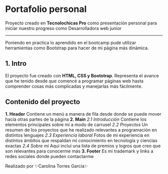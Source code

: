 # Portafolio personal
Proyecto creado en **Tecnolochicas Pro** como presentación personal para iniciar nuestro progreso como Desarrolladora web junior
******
Poniendo en practica lo aprendido en el bootcamp pude utilizar herramientas como Bootstrap para hacer de mi página más dinámica.
## 1. Intro
El proyecto fue creado con **HTML, CSS y Bootstrap**. Representa el avance que he tenido desde que comencé a programar páginas web hasta comprender cosas más complicadas y manejarlas más fácilmente. 



## Contenido del proyecto 
**1. Header**
Contiene un menú a manera de fila desde donde se puede mover hacia otras partes de la página
**2. Main**
    _2.1 Introducción_
    Contiene los elementos principales sobre mí a modo de carrusel
    _2.2 Proyectos_
    Un resumen de los proyectos que he realizado relevantes a programación en distintos lenguajes
    _2.3 Experiencia laboral_
    Fotos de mi experiencia en distintos ámbitos que respaldan mi conocimiento en tecnología y ciencias exactas
    _2.4 Sobre mi_
    Aquí incluí una lista de premios y logros que creo que son relevantes para conocerme más
**3. Footer**
Es mi trademark y links a redes sociales donde pueden contactarme

Realizado por ✨Carolina Torres García✨